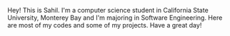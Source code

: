 Hey! This is Sahil. I'm a computer science student in California State University, Monterey Bay and I'm majoring in Software Engineering. Here are most of my codes and some of my projects. Have a great day!
